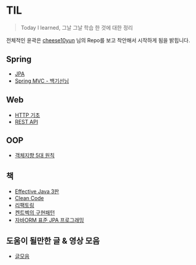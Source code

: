 

# TIL

> Today I learned, 그날 그날 학습 한 것에 대한 정리

전체적인 윤곽은 [cheese10yun](<https://github.com/cheese10yun/>) 님의 Repo를 보고 착안해서 시작하게 됨을 밝힙니다.

## Spring

- [JPA](./spring/jpa.md)
- [Spring MVC - 백기선님](./spring/spring-mvc-inflearn.md)

  

## Web

- [HTTP 기초](./web/http.md)
- [REST API](./web/rest-api.md)



## OOP

- [객체지향 5대 원칙](./oop/객체지향5대원칙.md)

## 책

- [Effective Java 3판](./book/effective-java.md)
- [Clean Code](./book/clean-code.md)
- [리팩토링](./book/리팩토링.md)
- [켄트벡의 구현패턴](./book/켄트벡의구현패턴.md)
- [자바ORM 표준 JPA 프로그래밍](./book/jpa.md)



## 도움이 될만한 글 & 영상 모음

- [글모음](./글모음.md)




